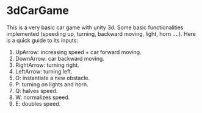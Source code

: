 # 3dCarGame
This is a very basic car game with unity 3d. Some basic functionalities implemented (speeding up, turning, backward moving, light, horn ....).
Here is a quick guide to its inputs:
1) UpArrow: increasing speed + car forward moving.
2) DownArrow: car backward moving.
3) RightArrow: turning right.
4) LeftArrow: turning left.
5) O: instantiate a new obstacle.
6) P: turning on lights and horn.
7) Q: halves speed.
8) W: normalizes speed.
9) E: doubles speed.
